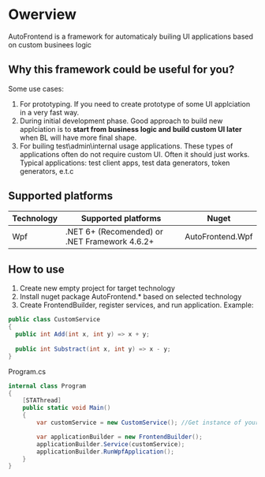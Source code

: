 # Owerview

AutoFrontend is a framework for automaticaly builing UI applications based on custom businees logic

## Why this framework could be useful for you?
Some use cases:
1) For prototyping. If you need to create prototype of some UI applciation in a very fast way.
2) During initial development phase. 
Good approach to build new applciation is to **start from business logic and build custom UI later** when BL will have more final shape.
3) For builing test\admin\internal usage applications. These types of applications often do not require custom UI. Often it should just works. Typical applications: test client apps, test data generators, token generators, e.t.c

## Supported platforms
| Technology | Supported platforms                           | Nuget            |
| ---------- | --------------------------------------------- | ---------------- |
| Wpf        | .NET 6+ (Recomended) or .NET Framework 4.6.2+ | AutoFrontend.Wpf |

## How to use
1) Create new empty project for target technology
2) Install nuget package AutoFrontend.* based on selected technology
3) Create FrontendBuilder, register services, and run application. Example:

```csharp
public class CustomService
{
  public int Add(int x, int y) => x + y;
  
  public int Substract(int x, int y) => x - y;
}
```

Program.cs
```csharp
internal class Program
{
    [STAThread]
    public static void Main()
    {
        var customService = new CustomService(); //Get instance of your service somehow

        var applicationBuilder = new FrontendBuilder();
        applicationBuilder.Service(customService);
        applicationBuilder.RunWpfApplication();
    }
}
```
